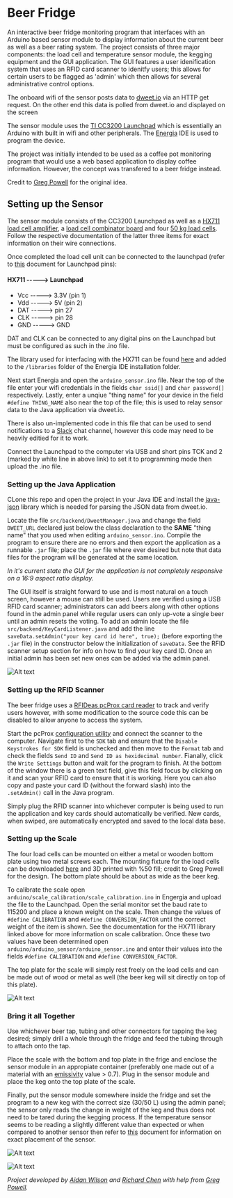 # Beer Fridge
An interactive beer fridge monitoring program that interfaces with an Arduino based sensor module to display information about the current beer as well as a beer rating system. The project consists of three major components: the load cell and temperature sensor module, the kegging equipment and the GUI application. The GUI features a user idenification system that uses an RFID card scanner to idenitfy users; this allows for certain users to be flagged as 'admin' which then allows for several administrative control options.

The onboard wifi of the sensor posts data to <a href="http://dweet.io/">dweet.io</a> via an HTTP get request. On the other end this data is polled from dweet.io and displayed on the screen

The sensor module uses the <a href="https://store.ti.com/cc3200-launchxl.aspx">TI CC3200 Launchpad</a> which is essentially an Arduino with built in wifi and other peripherals. The <a href="http://energia.nu/">Energia</a> IDE is used to program the device.

The project was initially intended to be used as a coffee pot monitoring program that would use a web based application to display coffee information. However, the concept was transfered to a beer fridge instead.

Credit to <a href="https://www.linkedin.com/in/greg-powell-b3b88515/">Greg Powell</a> for the original idea.

## Setting up the Sensor
The sensor module consists of the CC3200 Launchpad as well as a <a href="https://www.sparkfun.com/products/13879">HX711 load cell amplifier</a>, a <a href="https://www.sparkfun.com/products/13878?_ga=1.196320228.931348548.1481592610">load cell combinator board</a> and four <a href="https://www.sparkfun.com/products/10245">50 kg load cells</a>. Follow the respective documentation of the latter three items for exact information on their wire connections.

Once completed the load cell unit can be connected to the launchpad (refer to <a href="http://energia.nu/wordpress/wp-content/uploads/2014/06/LaunchPads-CC3200-%E2%80%94-Pins-Maps-12-28.jpeg">this</a> document for Launchpad pins):

#### HX711 -----> Launchpad
* Vcc   -----> 3.3V   (pin 1)
* Vdd   -----> 5V     (pin 2)
* DAT   -----> pin 27
* CLK   -----> pin 28
* GND   -----> GND

DAT and CLK can be connected to any digital pins on the Launchpad but must be configured as such in the .ino file.

The library used for interfacing with the HX711 can be found <a href="https://github.com/bogde/HX711">here</a> and added to the `/libraries` folder of the Energia IDE installation folder.

Next start Energia and open the `arduino_sensor.ino` file. Near the top of the file enter your wifi credentials in the fields `char ssid[]` and `char password[]` respectively. Lastly, enter a unqiue "thing name" for your device in the field `#define THING_NAME` also near the top of the file; this is used to relay sensor data to the Java application via dweet.io.

There is also un-implemented code in this file that can be used to send notifications to a <a href="https://slack.com/?cvosrc=ppc.google.slack&cvo_campaign=&cvo_crid=189426831117&Matchtype=p&utm_source=google&utm_medium=ppc&utm_campaign=generalbrand&c3api=5542,189426831117,slack&gclid=CM2m-ZT7wNMCFQt3fgodmmIHtQ">Slack</a> chat channel, however this code may need to be heavily editied for it to work.

Connect the Launchpad to the computer via USB and short pins TCK and 2 (marked by white line in above link) to set it to programming mode then upload the .ino file.

### Setting up the Java Application
CLone this repo and open the project in your Java IDE and install the <a href="http://www.java2s.com/Code/JarDownload/java/java-json.jar.zip">java-json</a> library which is needed for parsing the JSON data from dweet.io.

Locate the file `src/backend/DweetManager.java` and change the field `DWEET_URL` declared just below the class declaration to the **SAME** "thing name" that you used when editing `arduino_sensor.ino`. Compile the program to ensure there are no errors and then export the application as a runnable `.jar` file; place the `.jar` file where ever desired but note that data files for the program will be generated at the same location.

*In it's current state the GUI for the application is not completely responsive on a 16:9 aspect ratio display.*

The GUI itself is straight forward to use and is most natural on a touch screen, however a mouse can still be used. Users are verified using a USB RFID card scanner; administrators can add beers along with other options found in the admin panel while regular users can only up-vote a single beer until an admin resets the voting. To add an admin locate the file `src/backend/KeyCardListener.java` and add the line `saveData.setAdmin("your key card id here", true);` (before exporting the `.jar` file) in the constructor below the initialization of `saveData`. See the RFID scanner setup section for info on how to find your key card ID. Once an initial admin has been set new ones can be added via the admin panel. 

![Alt text](https://github.com/aidansw0/beer_fridge/blob/master/photos/screenshot.png "GUI")

### Setting up the RFID Scanner
The beer fridge uses a <a href="https://www.rfideas.com/products/readers/pcprox">RFIDeas pcProx card reader</a> to track and verify users however, with some modification to the source code this can be disabled to allow anyone to access the system. 

Start the pcProx <a href="https://www.rfideas.com/support/product-support/pcprox-plus">configuration utility</a> and connect the scanner to the computer. Navigate first to the `SDK` tab and ensure that the `Disable Keystrokes for SDK` field is unchecked and then move to the `Format` tab and check the fields `Send ID` and `Send ID as hexidecimal number`. Fianally, click the `Write Settings` button and wait for the program to finish. At the bottom of the window there is a green text field, give this field focus by clicking on it and scan your RFID card to ensure that it is working. Here you can also copy and paste your card ID (without the forward slash) into the `.setAdmin()` call in the Java program.

Simply plug the RFID scanner into whichever computer is being used to run the application and key cards should automatically be verified. New cards, when swiped, are automatically encrypted and saved to the local data base.

### Setting up the Scale
The four load cells can be mounted on either a metal or wooden bottom plate using two metal screws each. The mounting fixture for the load cells can be downloaded <a href="http://www.thingiverse.com/thing:2274593">here</a> and 3D printed with %50 fill; credit to Greg Powell for the design. The bottom plate should be about as wide as the beer keg.

To calibrate the scale open `arduino/scale_calibration/scale_calibration.ino` in Engergia and upload the file to the Launchpad. Open the serial monitor set the baud rate to 115200 and place a known weight on the scale. Then change the values of `#define CALIBRATION` and `#define CONVERSION_FACTOR` until the correct weight of the item is shown. See the documentation for the HX711 library linked above for more information on scale calibration. Once these two values have been determined open `arduino/arduino_sensor/arduino_sensor.ino` and enter their values into the fields `#define CALIBRATION` and `#define CONVERSION_FACTOR`. 

The top plate for the scale will simply rest freely on the load cells and can be made out of wood or metal as well (the beer keg will sit directly on top of this plate).

![Alt text](https://github.com/aidansw0/beer_fridge/blob/master/photos/IMG_20170427_145124.jpg "Scale")

### Bring it all Together
Use whichever beer tap, tubing and other connectors for tapping the keg desired; simply drill a whole through the fridge and feed the tubing through to attach onto the tap. 

Place the scale with the bottom and top plate in the frige and enclose the sensor module in an appropiate container (preferably one made out of a material with an <a href="http://www.infrared-thermography.com/material-1.htm">emissivity</a> value > 0.7). Plug in the sensor module and place the keg onto the top plate of the scale. 

Finally, put the sensor module somewhere inside the fridge and set the program to a new keg with the correct size (30/50 L) using the admin panel; the sensor only reads the change in weight of the keg and thus does not need to be tared during the kegging process. If the temperature sensor seems to be reading a slightly different value than expected or when compared to another sensor then refer to <a href="https://cdn.sparkfun.com/datasheets/Sensors/Temp/sbou107.pdf">this</a> document for information on exact placement of the sensor.

![Alt text](https://github.com/aidansw0/beer_fridge/blob/master/photos/IMG_20170428_150106.jpg "Outside")

![Alt text](https://github.com/aidansw0/beer_fridge/blob/master/photos/IMG_20170428_150119.jpg "Inside")


*Project developed by <a href="https://www.linkedin.com/in/aidan-wilson-5b973b137/">Aidan Wilson</a> and <a href="https://www.linkedin.com/in/rchen93/">Richard Chen</a> with help from <a href="https://www.linkedin.com/in/greg-powell-b3b88515/">Greg Powell</a>.*
